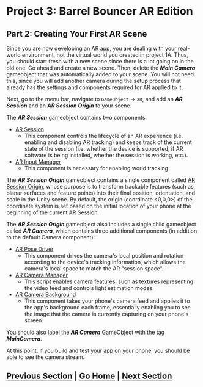 # Project 3: Barrel Bouncer AR Edition

## Part 2: Creating Your First AR Scene

Since you are now developing an AR app, you are dealing with your real-world environment, not the virtual world you created in project 1A. Thus, you should start fresh with a new scene since there is a lot going on in the old one. Go ahead and create a new scene. Then, delete the _**Main Camera**_ gameobject that was automatically added to your scene. You will not need this, since you will add another camera during the setup process that already has the settings and components required for AR applied to it.

Next, go to the menu bar, navigate to `GameObject` -> `XR`, and add an _**AR Session**_ and an _**AR Session Origin**_ to your scene.

The _**AR Session**_ gameobject contains two components:

- [AR Session](https://docs.unity3d.com/Packages/com.unity.xr.arfoundation@4.0/manual/index.html#arsession)
  - This component controls the lifecycle of an AR experience (i.e. enabling and disabling AR tracking) and keeps track of the current state of the session (i.e. whether the device is supported, if AR software is being installed, whether the session is working, etc.).
- [AR Input Manager](https://docs.unity3d.com/Packages/com.unity.xr.arfoundation@4.0/manual/index.html#ar-input-manager)
  - This component is necessary for enabling world tracking.

The _**AR Session Origin**_ gameobject contains a single component called [AR Session Origin](https://docs.unity3d.com/Packages/com.unity.xr.arfoundation@4.0/manual/index.html#ar-session-origin), whose purpose is to transform trackable features (such as planar surfaces and feature points) into their final position, orientation, and scale in the Unity scene. By default, the origin (coordinate <0,0,0>) of the coordinate system is set based on the initial location of your phone at the beginning of the current AR Session.

The _**AR Session Origin**_ gameobject also includes a single child gameobject called _**AR Camera**_, which contains three additional components (in addition to the default Camera component):

- [AR Pose Driver](https://docs.unity3d.com/Packages/com.unity.xr.arfoundation@4.0/manual/index.html#ar-pose-driver)
  - This component drives the camera's local position and rotation according to the device's tracking information, which allows the camera's local space to match the AR "session space".
- [AR Camera Manager](https://docs.unity3d.com/Packages/com.unity.xr.arfoundation@4.0/manual/index.html#ar-camera-manager)
  - This script enables camera features, such as textures representing the video feed and controls light estimation modes.
- [AR Camera Background](https://docs.unity3d.com/Packages/com.unity.xr.arfoundation@4.0/manual/index.html#ar-camera-background)
  - This component takes your phone's camera feed and applies it to the app's background each frame, essentially enabling you to see the image that the camera is currently capturing on your phone's screen.

You should also label the _**AR Camera**_ GameObject with the tag _**MainCamera**_.

At this point, if you build and test your app on your phone, you should be able to see the camera stream.

## [Previous Section](../configuration) | [Go Home](..) | [Next Section](../plane-detection)
